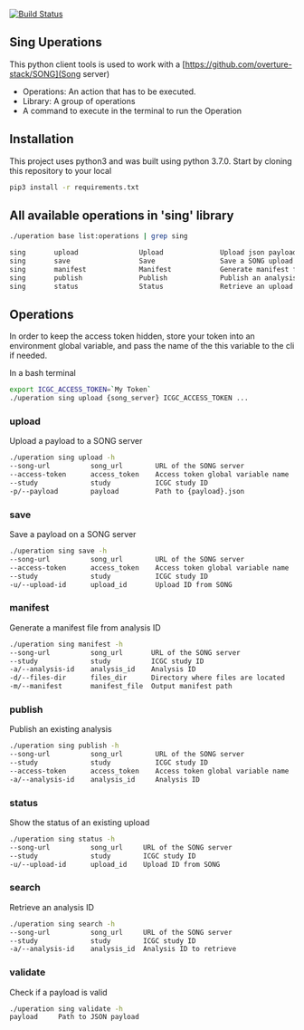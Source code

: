 [![Build Status](https://travis-ci.org/baminou/Uperations.svg?branch=master)](https://travis-ci.org/baminou/Uperations)

## Sing Uperations

This python client tools is used to work with a [https://github.com/overture-stack/SONG](Song server)


* Operations: An action that has to be executed.
* Library: A group of operations
* A command to execute in the terminal to run the Operation

## Installation
This project uses python3 and was built using python 3.7.0.
Start by cloning this repository to your local
```bash
pip3 install -r requirements.txt
```

## All available operations in 'sing' library
```bash
./uperation base list:operations | grep sing

sing       upload               Upload              Upload json payload to song
sing       save                 Save                Save a SONG upload ID.
sing       manifest             Manifest            Generate manifest file for upload
sing       publish              Publish             Publish an analysis
sing       status               Status              Retrieve an upload status
```

## Operations
In order to keep the access token hidden, store your token into an environment global variable, and pass the name
of the this variable to the cli if needed.

In a bash terminal
```bash
export ICGC_ACCESS_TOKEN=`My Token`
./uperation sing upload {song_server} ICGC_ACCESS_TOKEN ...
```

### upload

Upload a payload to a SONG server

```bash
./uperation sing upload -h
--song-url          song_url        URL of the SONG server
--access-token      access_token    Access token global variable name
--study             study           ICGC study ID
-p/--payload        payload         Path to {payload}.json
```

### save

Save a payload on a SONG server

```bash
./uperation sing save -h
--song-url          song_url        URL of the SONG server
--access-token      access_token    Access token global variable name
--study             study           ICGC study ID
-u/--upload-id      upload_id       Upload ID from SONG
```

### manifest

Generate a manifest file from analysis ID

```bash
./uperation sing manifest -h
--song-url          song_url       URL of the SONG server
--study             study          ICGC study ID
-a/--analysis-id    analysis_id    Analysis ID
-d/--files-dir      files_dir      Directory where files are located
-m/--manifest       manifest_file  Output manifest path
```

### publish

Publish an existing analysis

```bash
./uperation sing publish -h
--song-url          song_url        URL of the SONG server
--study             study           ICGC study ID
--access-token      access_token    Access token global variable name
-a/--analysis-id    analysis_id     Analysis ID
```

### status

Show the status of an existing upload

```bash
./uperation sing status -h
--song-url          song_url     URL of the SONG server
--study             study        ICGC study ID
-u/--upload-id      upload_id    Upload ID from SONG
```

### search

Retrieve an analysis ID

```bash
./uperation sing search -h
--song-url          song_url     URL of the SONG server
--study             study        ICGC study ID
-a/--analysis-id    analysis_id  Analysis ID to retrieve
```

### validate

Check if a payload is valid

```bash
./uperation sing validate -h
payload     Path to JSON payload
```
